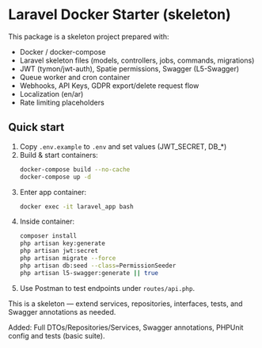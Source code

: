 # Laravel Docker Starter (skeleton)

This package is a skeleton project prepared with:
- Docker / docker-compose
- Laravel skeleton files (models, controllers, jobs, commands, migrations)
- JWT (tymon/jwt-auth), Spatie permissions, Swagger (L5-Swagger)
- Queue worker and cron container
- Webhooks, API Keys, GDPR export/delete request flow
- Localization (en/ar)
- Rate limiting placeholders

## Quick start
1. Copy `.env.example` to `.env` and set values (JWT_SECRET, DB_*)
2. Build & start containers:
   ```bash
   docker-compose build --no-cache
   docker-compose up -d
   ```
3. Enter app container:
   ```bash
   docker exec -it laravel_app bash
   ```
4. Inside container:
   ```bash
   composer install
   php artisan key:generate
   php artisan jwt:secret
   php artisan migrate --force
   php artisan db:seed --class=PermissionSeeder
   php artisan l5-swagger:generate || true
   ```
5. Use Postman to test endpoints under `routes/api.php`.

This is a skeleton — extend services, repositories, interfaces, tests, and Swagger annotations as needed.



Added: Full DTOs/Repositories/Services, Swagger annotations, PHPUnit config and tests (basic suite).
